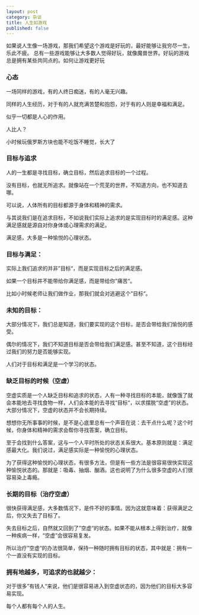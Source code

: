 ```yaml
---
layout: post
category: 杂谈
title: 人生如游戏
published: false
---
```


如果说人生像一场游戏，那我们希望这个游戏是好玩的，最好能够让我穷尽一生，乐此不疲。
总有一些游戏能够让大多数人觉得好玩，就像魔兽世界。好玩的游戏总是拥有某些共同点的。如何让游戏更好玩

### 心态

一场同样的游戏，有的人终日痴迷，有的人毫无兴趣。

同样的人生经历，对于有的人就充满苦楚和抱怨，对于有的人则是幸福和满足。

似乎一切都是人心的作用。

人比人？

小时候玩俄罗斯方块也能不吃饭不睡觉，长大了

### 目标与追求

人的一生都是寻找目标，确立目标，然后追求目标的一个过程。

没有目标，也就无所追求。就像站在一个荒芜的世界，不知道方向，也不知道去哪。

可以说，人体所有的目标都源于身体和精神的需求。

与其说我们是在追求目标，不如说我们实际上追求的是实现目标时的满足感。这种满足感就是源自对你身体或心理需求的满足。

满足感，大多是一种愉悦的心理状态。

### 目标与满足：

实际上我们追求的并非”目标“，而是实现目标之后的满足感。

如果一个目标并不能带给你满足感，而是带给你”痛苦“。

比如小时候老师让我们做作业，那我们就会对逃避这个”目标“。

### 未知的目标：

大部分情况下，我们总是知道，我们要实现的这个目标，是否会带给我们愉悦的感受。

偶尔的情况下，我们不知道目标是否会带给我们满足感。甚至不知道，这个目标经过我们的努力是否能够实现。

人们对于目标和满足是一个学习的状态。

### 缺乏目标的时候（空虚）

空虚实质是一个人缺乏目标和追求的状态，人有一种寻找目标的本能，就像饿了就会本能地去寻找食物一样，人们会本能的去寻找“目标“，以求摆脱“空虚”的状态。大部分情况下，空虚的状态并不会长期持续。

想想你无所事事的时候，是不是心底里总有一个声音在说：去干点什么呢？这个时候，你身体和精神的需求会帮你寻找答案，确立目标。

至于会找到什么答案，这与一个人平时所处的状态关系很大。基本原则就是：满足感最大化。我们说过，满足感实际是一种愉悦的心理状态。

为了获得这种愉悦的心理状态，有很多方法，但是有一些方法是很容易很快实现这种愉悦状态的。那就是：吸毒、抽烟、酗酒。这也说明了为什么很多空虚的人们很容易染上毒瘾。

### 长期的目标（治疗空虚）

很快获得满足感，大多数情况下，是件不好的事情。因为这就意味着：获得满足之后，你又失去了目标了。

失去目标之后，自然就又回到了”空虚“的状态。如果不能从根本上得到治疗，就像一种疾病一样，“空虚”会很容易复发。

所以治疗”空虚“的办法很简单，保持一种随时拥有目标的状态，其中就是：拥有一个一直没有实现的目标。

### 拥有地越多，可追求的也就越少：

对于很多”有钱人“来说，他们是很容易进入到空虚状态的，因为他们的目标大多容易实现。

每个人都有每个人的人生。
